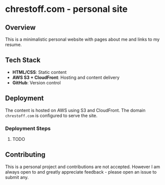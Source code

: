 # chrestoff.com - personal site

## Overview

This is a minimalistic personal website with pages about me and links to my resume.


## Tech Stack

- **HTML/CSS**: Static content
- **AWS S3 + CloudFront**: Hosting and content delivery
- **GitHub**: Version control

## Deployment

The content is hosted on AWS using S3 and CloudFront. The domain `chrestoff.com` is configured to serve the site.

### Deployment Steps
1. TODO

## Contributing

This is a personal project and contributions are not accepted. However I am always open to and greatly appreciate feedback - please open an issue to submit any.
